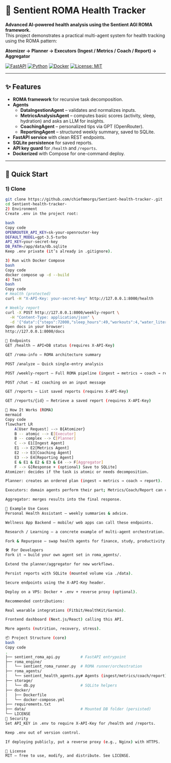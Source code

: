 # 🤖 Sentient ROMA Health Tracker

**Advanced AI-powered health analysis using the Sentient AGI ROMA framework.**  
This project demonstrates a practical multi-agent system for health tracking using the ROMA pattern:

**Atomizer → Planner → Executors (Ingest / Metrics / Coach / Report) → Aggregator**

[![FastAPI](https://img.shields.io/badge/FastAPI-0.104%2B-009688)](#)
[![Python](https://img.shields.io/badge/Python-3.11-blue)](#)
[![Docker](https://img.shields.io/badge/Docker-ready-2496ED)](#)
[![License: MIT](https://img.shields.io/badge/License-MIT-yellow.svg)](LICENSE)

---

## ✨ Features

- **ROMA framework** for recursive task decomposition.
- **Agents**
  - **DataIngestionAgent** – validates and normalizes inputs.
  - **MetricsAnalysisAgent** – computes basic scores (activity, sleep, hydration) and asks an LLM for insights.
  - **CoachingAgent** – personalized tips via GPT (OpenRouter).
  - **ReportingAgent** – structured weekly summary, saved to SQLite.
- **FastAPI service** with clean REST endpoints.
- **SQLite persistence** for saved reports.
- **API key guard** for `/health` and `/reports`.
- **Dockerized** with Compose for one-command deploy.

---

## 🚀 Quick Start

### 1) Clone
```bash
git clone https://github.com/chiefmmorgs/Sentient-health-tracker-.git
cd Sentient-health-tracker-
2) Environment
Create .env in the project root:

bash
Copy code
OPENROUTER_API_KEY=sk-your-openrouter-key
DEFAULT_MODEL=gpt-3.5-turbo
API_KEY=your-secret-key
DB_PATH=/app/data/db.sqlite
Keep .env private (it’s already in .gitignore).

3) Run with Docker Compose
bash
Copy code
docker compose up -d --build
4) Test
bash
Copy code
# Health (protected)
curl -H "X-API-Key: your-secret-key" http://127.0.0.1:8000/health

# Weekly report
curl -X POST http://127.0.0.1:8000/weekly-report \
  -H "Content-Type: application/json" \
  -d '{"data":{"steps":72000,"sleep_hours":49,"workouts":4,"water_liters":14}}'
Open docs in your browser:
http://127.0.0.1:8000/docs

🔗 Endpoints
GET /health — API+DB status (requires X-API-Key)

GET /roma-info — ROMA architecture summary

POST /analyze — Quick single-entry analysis

POST /weekly-report — Full ROMA pipeline (ingest → metrics → coach → report)

POST /chat — AI coaching on an input message

GET /reports — List saved reports (requires X-API-Key)

GET /reports/{id} — Retrieve a saved report (requires X-API-Key)

🧠 How It Works (ROMA)
mermaid
Copy code
flowchart LR
    A[User Request] --> B{Atomizer}
    B -- atomic --> E[Executor]
    B -- complex --> C[Planner]
    C --> E1[Ingest Agent]
    E1 --> E2[Metrics Agent]
    E2 --> E3[Coaching Agent]
    E3 --> E4[Reporting Agent]
    E & E1 & E2 & E3 & E4 --> F[Aggregator]
    F --> G[Response + (optional) Save to SQLite]
Atomizer: decides if the task is atomic or needs decomposition.

Planner: creates an ordered plan (ingest → metrics → coach → report).

Executors: domain agents perform their part; Metrics/Coach/Report can call GPT via OpenRouter.

Aggregator: merges results into the final response.

🧪 Example Use Cases
Personal Health Assistant – weekly summaries & advice.

Wellness App Backend – mobile/ web apps can call these endpoints.

Research / Learning – a concrete example of multi-agent orchestration.

Fork & Repurpose – swap health agents for finance, study, productivity, etc.

🛠️ For Developers
Fork it → build your own agent set in roma_agents/.

Extend the planner/aggregator for new workflows.

Persist reports with SQLite (mounted volume via ./data).

Secure endpoints using the X-API-Key header.

Deploy on a VPS: Docker + .env + reverse proxy (optional).

Recommended contributions:

Real wearable integrations (Fitbit/HealthKit/Garmin).

Frontend dashboard (Next.js/React) calling this API.

More agents (nutrition, recovery, stress).

📦 Project Structure (core)
bash
Copy code
.
├── sentient_roma_api.py         # FastAPI entrypoint
├── roma_engine/
│   └── sentient_roma_runner.py  # ROMA runner/orchestration
├── roma_agents/
│   └── sentient_health_agents.py# Agents (ingest/metrics/coach/report)
├── storage/
│   └── db.py                    # SQLite helpers
├── docker/
│   ├── Dockerfile
│   └── docker-compose.yml
├── requirements.txt
├── data/                        # Mounted DB folder (persisted)
└── LICENSE
🔐 Security
Set API_KEY in .env to require X-API-Key for /health and /reports.

Keep .env out of version control.

If deploying publicly, put a reverse proxy (e.g., Nginx) with HTTPS.

🧾 License
MIT — free to use, modify, and distribute. See LICENSE.
